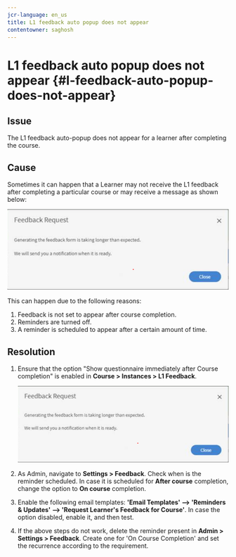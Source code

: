```yaml
---
jcr-language: en_us
title: L1 feedback auto popup does not appear
contentowner: saghosh
---
```



# L1 feedback auto popup does not appear {#l-feedback-auto-popup-does-not-appear}

## Issue

The L1 feedback auto-popup does not appear for a learner after completing the course.

## Cause

Sometimes it can happen that a Learner may not receive the L1 feedback after completing a particular course or may receive a message as shown below:

![](assets/l1-feedback.png)

This can happen due to the following reasons:

1. Feedback is not set to appear after course completion.
1. Reminders are turned off.
1. A reminder is scheduled to appear after a certain amount of time.

## Resolution

1. Ensure that the option "Show questionnaire immediately after Course completion" is enabled in **Course > Instances > L1 Feedback**.

   ![](assets/l1-feedback.png)

1. As Admin, navigate to **Settings > Feedback**. Check when is the reminder scheduled. In case it is scheduled for **After course** completion, change the option to **On course** completion.
1. Enable the following email templates: **'Email Templates' --> 'Reminders & Updates' --> 'Request Learner's Feedback for Course'**. In case the option disabled, enable it, and then test.  

1. If the above steps do not work, delete the reminder present in **Admin > Settings > Feedback**. Create one for 'On Course Completion' and set the recurrence according to the requirement.

